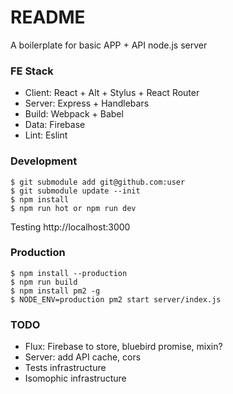 README
=================

A boilerplate for basic APP + API node.js server  

### FE Stack

- Client: React + Alt + Stylus + React Router 
- Server: Express + Handlebars 
- Build: Webpack + Babel
- Data: Firebase
- Lint: Eslint

### Development

```
$ git submodule add git@github.com:user 
$ git submodule update --init
$ npm install
$ npm run hot or npm run dev
```

Testing http://localhost:3000

### Production

```
$ npm install --production
$ npm run build
$ npm install pm2 -g
$ NODE_ENV=production pm2 start server/index.js
```

### TODO

- Flux: Firebase to store, bluebird promise, mixin?
- Server: add API cache, cors
- Tests infrastructure
- Isomophic infrastructure
